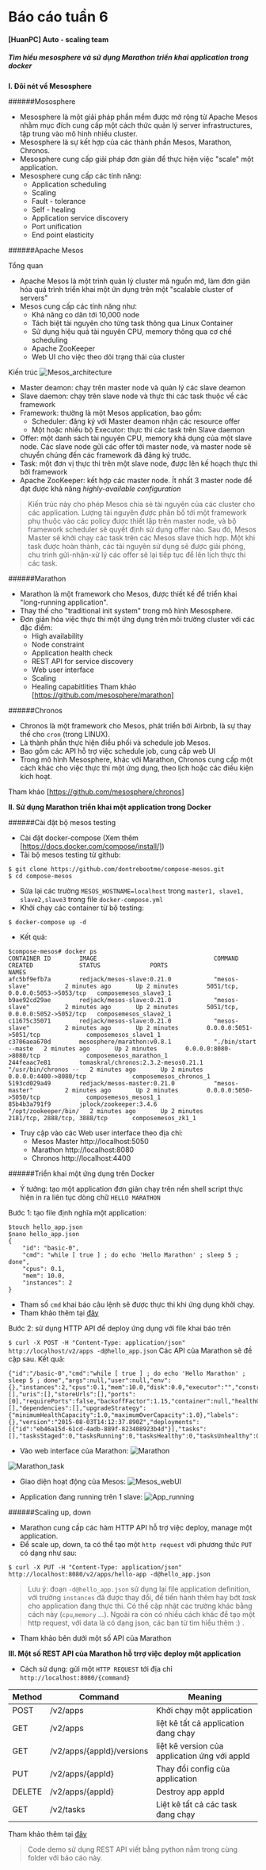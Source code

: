 # Báo cáo tuần 6
#### [HuanPC] Auto - scaling team
##### Tìm hiểu mesosphere và sử dụng Marathon  triển khai  application  trong  docker

**I.  Đôi nét về Mesosphere**

######Mososphere

- Mesosphere là một giải pháp phần mềm được mở rộng từ Apache Mesos nhằm  mục đích  cung cấp một cách thức quản lý server infrastructures, tập trung vào mô hình nhiều cluster.
- Mesosphere là sự kết hợp của các thành phần Mesos, Marathon, Chronos.
- Mesosphere cung cấp giải pháp đơn giản để thực hiện việc "scale" một application.
- Mesosphere cung cấp các tính năng:
	- Application scheduling 
	- Scaling
	- Fault - tolerance 
	- Self - healing
	- Application service discovery
	- Port unification
	- End point elasticity

######Apache Mesos

Tổng quan
- Apache Mesos là một trình quản lý cluster mã nguồn mở, làm đơn giản hóa quá trình triển khai một ứn dụng trên một "scalable cluster of servers" 
- Mesos cung cấp các tính năng như:
	- Khả năng co dãn tới 10,000 node
	- Tách biệt tài nguyên cho từng task thông qua Linux Container
	- Sử dụng hiệu quả tài nguyên CPU, memory thông qua cơ chế scheduling
	- Apache ZooKeeper
	- Web UI cho việc theo dõi trạng thái của cluster

Kiến trúc
![Mesos_architecture](https://github.com/huanpc/lab_clound_computing/blob/master/docs/learning-by-doing/week06-mesos-and-marathon/images/mesos_architecture.png)

- Master deamon:  chạy trên master node và quản lý các slave deamon
- Slave daemon: chạy trên slave node và thực thi các task thuộc về các framework
- Framework: thường là một Mesos application, bao gồm:
	- Scheduler: đăng ký với Master deamon nhận các resource offer
	- Một hoặc nhiều bộ Executor: thực thi các task trên Slave daemon
- Offer: một danh sách tài nguyên CPU, memory khả dụng của một slave node. Các slave node gửi các offer tới master node, và master node sẽ chuyển chúng đến các framework đã đăng ký trước.
- Task: một đơn vị thực thi trên một slave node, được lên kế hoạch thực thi bởi framework
-  Apache ZooKeeper: kết hợp các master node. Ít nhất 3 master node để đạt được khả năng *highly-available configuration*
> Kiến trúc này cho phép Mesos chia sẻ  tài nguyên của các cluster cho các application.
> Lượng tài nguyên được phân bố tới một framework phụ thuộc vào các policy được thiết lập trên master node, và bộ framework scheduler sẽ quyết định sử dụng  offer nào. Sau đó, Mesos Master sẽ khởi chạy các task trên các Mesos slave thích hợp. Một khi task được hoàn thành, các tài nguyên sử dụng sẽ được giải phóng, chu trình gửi-nhận-xử lý các offer sẽ lại tiếp tục để lên lịch thực thi các task.


######Marathon

- Marathon là một framework cho Mesos, được thiết kế để triển khai "long-running application".
-  Thay thế cho "traditional init system" trong mô hình Mesosphere.
- Đơn giản hóa việc thực thi một ứng dụng trên môi trường cluster với các đặc điểm:
	- High availability
	- Node constraint
	- Application health check
	- REST API for service discovery
	- Web user interface
	- Scaling
	- Healing capabitlities
Tham khảo [https://github.com/mesosphere/marathon]

######Chronos

- Chronos là một framework cho Mesos, phát triển bởi Airbnb, là sự thay thế cho `cron` (trong LINUX). 
- Là thành phần thực  hiện điều phối và schedule job Mesos.
- Bao gồm các API hỗ trợ việc schedule job,  cung cấp web UI
- Trong mô hình Mesosphere, khác với Marathon, Chronos cung cấp một cách khác cho việc thực thi một ứng dụng, theo lịch hoặc các điều kiện kích hoạt.

Tham khảo [https://github.com/mesosphere/chronos]

**II. Sử dụng Marathon triển khai một application trong  Docker**

######Cài đặt bộ mesos testing

- Cài đặt docker-compose (Xem thêm [https://docs.docker.com/compose/install/])
- Tải bộ mesos testing từ github:

```
$ git clone https://github.com/dontrebootme/compose-mesos.git
$ cd compose-mesos
```

- Sửa lại các trường `MESOS_HOSTNAME=localhost`  trong `master1, slave1, slave2,slave3` trong file `docker-compose.yml` 
- Khởi chạy các container từ bộ testing:

```
$ docker-compose up -d
```
- Kết quả:

```
$compose-mesos# docker ps 
CONTAINER ID        IMAGE                                 COMMAND                CREATED             STATUS              PORTS                              NAMES
afc5bf9efb7a        redjack/mesos-slave:0.21.0            "mesos-slave"          2 minutes ago       Up 2 minutes        5051/tcp, 0.0.0.0:5053->5053/tcp   composemesos_slave3_1     
b9ae92cd29ae        redjack/mesos-slave:0.21.0            "mesos-slave"          2 minutes ago       Up 2 minutes        5051/tcp, 0.0.0.0:5052->5052/tcp   composemesos_slave2_1     
c11675c35071        redjack/mesos-slave:0.21.0            "mesos-slave"          2 minutes ago       Up 2 minutes        0.0.0.0:5051->5051/tcp             composemesos_slave1_1     
c3706aea670d        mesosphere/marathon:v0.8.1            "./bin/start --maste   2 minutes ago       Up 2 minutes        0.0.0.0:8080->8080/tcp             composemesos_marathon_1   
244feaac7e81        tomaskral/chronos:2.3.2-mesos0.21.1   "/usr/bin/chronos --   2 minutes ago       Up 2 minutes        0.0.0.0:4400->8080/tcp             composemesos_chronos_1    
5193cd029a49        redjack/mesos-master:0.21.0           "mesos-master"         2 minutes ago       Up 2 minutes        0.0.0.0:5050->5050/tcp             composemesos_mesos1_1     
85b4b3a791f9        jplock/zookeeper:3.4.6                "/opt/zookeeper/bin/   2 minutes ago       Up 2 minutes        2181/tcp, 2888/tcp, 3888/tcp       composemesos_zk1_1     
```

- Truy cập vào các Web user interface theo địa chỉ:
	- Mesos Master	http://localhost:5050
	- Marathon	http://localhost:8080
	- Chronos	http://localhost:4400

######Triển khai một ứng dụng trên Docker

- Ý tưởng: tạo một application đơn giản chạy trên nền shell script thực hiện in ra liên tục dòng chữ `HELLO MARATHON`

Bước 1: tạo file định nghĩa một application: 

```
$touch hello_app.json
$nano hello_app.json 
{
    "id": "basic-0",
    "cmd": "while [ true ] ; do echo 'Hello Marathon' ; sleep 5 ; done",
    "cpus": 0.1,
    "mem": 10.0,
    "instances": 2
}
```

- Tham số `cmd` khai báo câu lệnh sẽ được thực thi khi ứng dụng khởi chạy.
- Tham khảo thêm tại [đây](https://mesosphere.github.io/marathon/docs/application-basics.html)

Bước 2: sử dụng HTTP API để deploy ứng dụng với file khai báo trên

`$ curl -X POST -H "Content-Type: application/json" http://localhost/v2/apps -d@hello_app.json`
Các API của Marathon sẽ đề cập sau.
Kết quả:

```
{"id":"/basic-0","cmd":"while [ true ] ; do echo 'Hello Marathon' ; sleep 5 ; done","args":null,"user":null,"env":{},"instances":2,"cpus":0.1,"mem":10.0,"disk":0.0,"executor":"","constraints":[],"uris":[],"storeUrls":[],"ports":[0],"requirePorts":false,"backoffFactor":1.15,"container":null,"healthChecks":[],"dependencies":[],"upgradeStrategy":{"minimumHealthCapacity":1.0,"maximumOverCapacity":1.0},"labels":{},"version":"2015-08-03T14:12:37.890Z","deployments":[{"id":"eb46a15d-61cd-4adb-889f-823408923b4d"}],"tasks":[],"tasksStaged":0,"tasksRunning":0,"tasksHealthy":0,"tasksUnhealthy":0,"backoffSeconds":1,"maxLaunchDelaySeconds":3600}
```

- Vào web interface của Marathon:
![Marathon](https://github.com/huanpc/lab_clound_computing/blob/master/docs/learning-by-doing/week06-mesos-and-marathon/images/marathon.png)

![Marathon_task](https://github.com/huanpc/lab_clound_computing/blob/master/docs/learning-by-doing/week06-mesos-and-marathon/images/Marathon_task.png)

- Giao diện hoạt động của Mesos:
![Mesos_webUI](https://github.com/huanpc/lab_clound_computing/blob/master/docs/learning-by-doing/week06-mesos-and-marathon/images/mesos.png)

- Application đang running trên 1 slave:
![App_running](https://github.com/huanpc/lab_clound_computing/blob/master/docs/learning-by-doing/week06-mesos-and-marathon/images/slave_running.png)

######Scaling up, down

- Marathon cung cấp các hàm HTTP API hỗ trợ việc deploy, manage một application.
- Để scale up, down, ta có thể tạo một `http request` với phương thức `PUT` có dạng như sau:

```
$ curl -X PUT -H "Content-Type: application/json" http://localhost:8080/v2/apps/hello-app -d@hello_app.json
```

> Lưu ý:  đoạn `-d@hello_app.json` sử dụng lại file application definition, với trường `instances` đã được thay đổi, để tiến hành thêm hay bớt *task* cho application đang thực thi. Có thể cập nhật các trường khác bằng cách này (`cpu`,`memory` ...).
> Ngoài ra còn có nhiều cách khác để tạo một http request, với data là có dạng json, các bạn từ tìm hiểu thêm :) .

- Tham khảo bên dưới một số API của Marathon

**III. Một số REST API của Marathon  hỗ trrợ việc  deploy một application** 

- Cách sử dụng: gửi một `HTTP REQUEST` tới địa chỉ `http://localhost:8080/{command}` 

Method | Command| Meaning
------------- | -------------|-------------
POST  | /v2/apps|Khởi chạy một application
GET| /v2/apps| liệt kê tất cả application đang chạy
GET |/v2/apps/{appId}/versions| liệt kê version của application ứng với appId
PUT |/v2/apps/{appId}| Thay đổi config của application
DELETE| /v2/apps/{appId} |Destroy app appId
GET |/v2/tasks |Liệt kê tất cả các task đang chạy

Tham khảo thêm tại [đây](https://mesosphere.github.io/marathon/docs/rest-api.html#put-v2-apps-appid)

>Code demo sử dụng REST API viết bằng python nằm trong cùng folder với báo cáo này.

